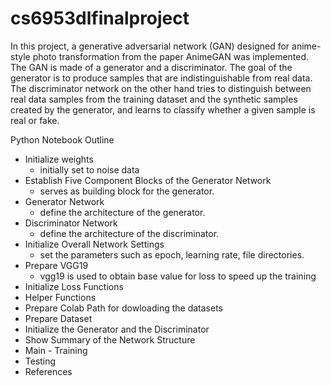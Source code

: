 # cs6953dlfinalproject

In this project, a generative adversarial network (GAN) designed for anime-style photo transformation from the paper AnimeGAN was implemented. The GAN is made of a generator and a discriminator. The goal of the generator is to produce samples that are indistinguishable from real data. The discriminator network on the other hand tries to distinguish between real data samples from the training dataset and the synthetic samples created by the generator, and learns to classify whether a given sample is real or fake.

Python Notebook Outline

- Initialize weights
  - initially set to noise data
- Establish Five Component Blocks of the Generator Network
  - serves as building block for the generator.
- Generator Network
  - define the architecture of the generator.
- Discriminator Network
  - define the architecture of the discriminator.
- Initialize Overall Network Settings
  - set the parameters such as epoch, learning rate, file directories.
- Prepare VGG19
  - vgg19 is used to obtain base value for loss to speed up the training
- Initialize Loss Functions
- Helper Functions
- Prepare Colab Path for dowloading the datasets
- Prepare Dataset
- Initialize the Generator and the Discriminator
- Show Summary of the Network Structure
- Main - Training
- Testing
- References
